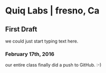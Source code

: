 # Quiq Labs | fresno, Ca
## First Draft 
<p> we could just start typing text here.</p> 

### February 17th, 2016
<p>our entire class finally did a push to GitHub. :-)</p>